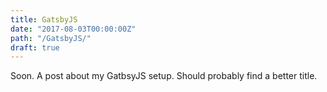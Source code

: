 ```yaml
---
title: GatsbyJS
date: "2017-08-03T00:00:00Z"
path: "/GatsbyJS/"
draft: true
---
```


Soon. A post about my GatbsyJS setup. Should probably find a better title.
